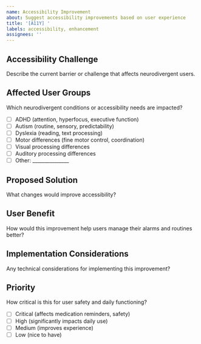 ```yaml
---
name: Accessibility Improvement
about: Suggest accessibility improvements based on user experience
title: '[A11Y] '
labels: accessibility, enhancement
assignees: ''
---
```


## Accessibility Challenge
Describe the current barrier or challenge that affects neurodivergent users.

## Affected User Groups
Which neurodivergent conditions or accessibility needs are impacted?
- [ ] ADHD (attention, hyperfocus, executive function)
- [ ] Autism (routine, sensory, predictability)
- [ ] Dyslexia (reading, text processing)
- [ ] Motor differences (fine motor control, coordination)
- [ ] Visual processing differences
- [ ] Auditory processing differences
- [ ] Other: _______________

## Proposed Solution
What changes would improve accessibility?

## User Benefit
How would this improvement help users manage their alarms and routines better?

## Implementation Considerations
Any technical considerations for implementing this improvement?

## Priority
How critical is this for user safety and daily functioning?
- [ ] Critical (affects medication reminders, safety)
- [ ] High (significantly impacts daily use)
- [ ] Medium (improves experience)
- [ ] Low (nice to have)
